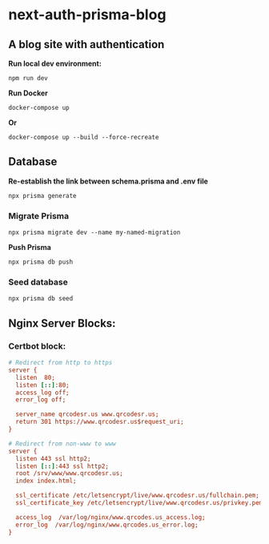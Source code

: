# next-auth-prisma-blog

## A blog site with authentication

**Run local dev environment:**

```
npm run dev
```

**Run Docker**

```
docker-compose up
```

**Or**

```
docker-compose up --build --force-recreate
```

## Database

**Re-establish the link between schema.prisma and .env file**

```
npx prisma generate
```

### Migrate Prisma

```
npx prisma migrate dev --name my-named-migration
```

**Push Prisma**

```
npx prisma db push
```

### Seed database

```
npx prisma db seed
```

## Nginx Server Blocks:

### Certbot block:

```ini
# Redirect from http to https
server {
  listen  80;
  listen [::]:80;
  access_log off;
  error_log off;

  server_name qrcodesr.us www.qrcodesr.us;
  return 301 https://www.qrcodesr.us$request_uri;
}

# Redirect from non-www to www
server {
  listen 443 ssl http2;
  listen [::]:443 ssl http2;
  root /srv/www/www.qrcodesr.us;
  index index.html;

  ssl_certificate /etc/letsencrypt/live/www.qrcodesr.us/fullchain.pem;
  ssl_certificate_key /etc/letsencrypt/live/www.qrcodesr.us/privkey.pem;

  access_log  /var/log/nginx/www.qrcodes.us_access.log;
  error_log  /var/log/nginx/www.qrcodes.us_error.log;
}
```
